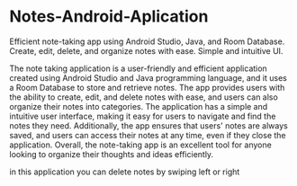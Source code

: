 # Notes-Android-Aplication
Efficient note-taking app using Android Studio, Java, and Room Database. Create, edit, delete, and organize notes with ease. Simple and intuitive UI.


The note taking application is a user-friendly and efficient application created using Android Studio and Java programming language, and it uses a Room Database to store and retrieve notes. The app provides users with the ability to create, edit, and delete notes with ease, and users can also organize their notes into categories. The application has a simple and intuitive user interface, making it easy for users to navigate and find the notes they need. Additionally, the app ensures that users' notes are always saved, and users can access their notes at any time, even if they close the application. Overall, the note-taking app is an excellent tool for anyone looking to organize their thoughts and ideas efficiently.

in this application you can delete notes by swiping left or right
